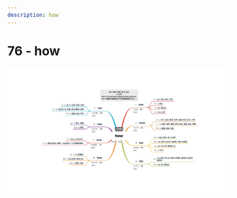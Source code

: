 ```yaml
---
description: how
---
```


# 76 - how



![Image text](https://raw.githubusercontent.com/rulinma/ai-word/master/images/76-how.jpg)


